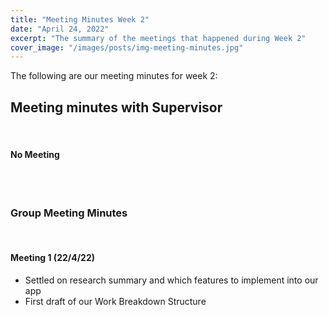 ```yaml
---
title: "Meeting Minutes Week 2"
date: "April 24, 2022"
excerpt: "The summary of the meetings that happened during Week 2"
cover_image: "/images/posts/img-meeting-minutes.jpg"
---
```


The following are our meeting minutes for week 2:

## Meeting minutes with Supervisor

<br/>

#### No Meeting

<br/><br/>

### Group Meeting Minutes

<br/>

#### Meeting 1 (22/4/22)

- Settled on research summary and which features to implement into our app
- First draft of our Work Breakdown Structure
